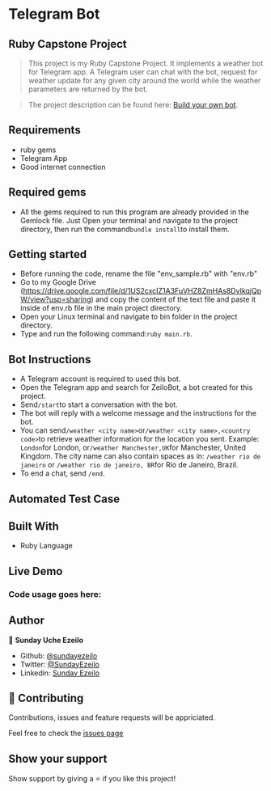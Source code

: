 # Telegram Bot

## Ruby Capstone Project

> This project is my Ruby Capstone Project. It implements a weather bot for Telegram app. A Telegram user can chat with the bot, request for weather update for any given city around the world while the weather parameters are returned by the bot.

> The project description can be found here: [Build your own bot](https://www.notion.so/Build-your-own-bot-ebd0d7ac5da240e5987720bdc83f38fa).

##  Requirements
- ruby gems
- Telegram App
- Good internet connection

##  Required gems
- All the gems required to run this program are already provided in the Gemlock file. Just Open your terminal and navigate to the project directory, then run the command``` bundle install ```to install them. 

## Getting started
- Before running the code, rename the file "env_sample.rb" with "env.rb"
- Go to my Google Drive (https://drive.google.com/file/d/1US2cxcIZ1A3FuVHZ8ZmHAs8DvIkqjQpW/view?usp=sharing) and copy the content of the text file and paste it inside of env.rb file in the main project directory.
- Open your Linux terminal and navigate to bin folder in the project directory.
- Type and run the following command:``` ruby main.rb ```.

## Bot Instructions
- A Telegram account is required to used this bot.
- Open the Telegram app and search for ZeiloBot, a bot created for this project.
- Send``` /start ```to start a conversation with the bot.
- The bot will reply with a welcome message and the instructions for the bot.
- You can send``` /weather <city name> ```or``` /weather <city name>,<country code> ```to retrieve weather information for the location you sent. Example: ``` London ```for London, or``` /weather Manchester,UK ```for Manchester, United Kingdom.
The city name can also contain spaces as in: ``` /weather rio de janeiro ``` or ``` /weather rio de janeiro, BR ```for Rio de Janeiro, Brazil.
- To end a chat, send  ``` /end ```.

## Automated Test Case

## Built With

- Ruby Language

## Live Demo

### Code usage goes here:

## Author

👤 **Sunday Uche Ezeilo**

- Github: [@sundayezeilo](https://github.com/ezeilo-su)
- Twitter: [@SundayEzeilo](https://twitter.com/SundayEzeilo)
- Linkedin: [Sunday Ezeilo](https://www.linkedin.com/in/sunday-ezeilo-a6a67664/)

## 🤝 Contributing

Contributions, issues and feature requests will be appriciated.

Feel free to check the [issues page](https://github.com/ezeilo-su/telegram_bot/issues)

## Show your support

Show support by giving a ⭐️ if you like this project!

